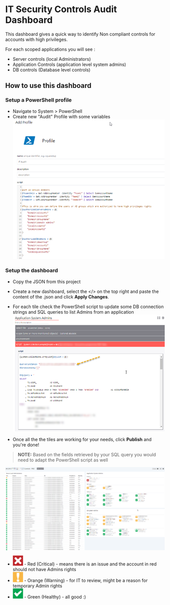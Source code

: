 # IT Security Controls Audit Dashboard
This dashboard gives a quick way to identify Non compliant controls for accounts with high privileges. 


For each scoped applications you will see :	
- Server controls (local Administrators)
- Application Controls (application level system admins)
- DB controls (Database level controls)

## How to use this dashboard
### Setup a PowerShell profile
- Navigate to System > PowerShell
- Create new "Audit" Profile with some variables
![screenshot](images/Audits-dashboard-settings.png)

### Setup the dashboard
- Copy the JSON from this project
- Create a new dashboard, select the </> on the top right and paste the content of the .json and click **Apply Changes**.
- For each tile check the PowerShell script to update some DB connection strings and SQL queries to list Admins from an application
![screenshot](images/Queries-tiles.png)

- Once all the the tiles are working for your needs, click **Publish** and you're done!

> **NOTE:**  Based on the fields retrieved by your SQL query you would need to adapt the PowerShell script as well
  
![screenshot](IT-Auditing-dashboard.png)


- ![screenshot](images/critical.png) - Red (Critical) -  means there is an issue and the account in red should not have Admins rights
- ![screenshot](images/warning.png) - Orange (Warning)  - for IT to review, might be a reason for temporary Admin rights
- ![screenshot](images/healthy.png) - Green (Healthy) - all good :) 


